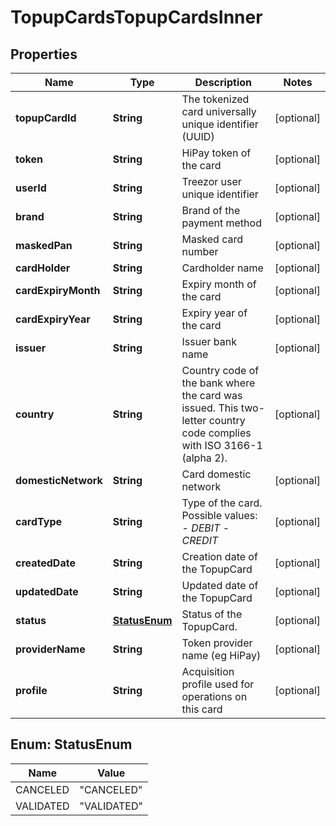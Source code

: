 

# TopupCardsTopupCardsInner


## Properties

| Name | Type | Description | Notes |
|------------ | ------------- | ------------- | -------------|
|**topupCardId** | **String** | The tokenized card universally unique identifier (UUID) |  [optional] |
|**token** | **String** | HiPay token of the card |  [optional] |
|**userId** | **String** | Treezor user unique identifier |  [optional] |
|**brand** | **String** | Brand of the payment method |  [optional] |
|**maskedPan** | **String** | Masked card number |  [optional] |
|**cardHolder** | **String** | Cardholder name |  [optional] |
|**cardExpiryMonth** | **String** | Expiry month of the card |  [optional] |
|**cardExpiryYear** | **String** | Expiry year of the card |  [optional] |
|**issuer** | **String** | Issuer bank name |  [optional] |
|**country** | **String** | Country code of the bank where the card was issued. This two-letter country code complies with ISO 3166-1 (alpha 2).  |  [optional] |
|**domesticNetwork** | **String** | Card domestic network |  [optional] |
|**cardType** | **String** | Type of the card.  Possible values:  - *DEBIT*  - *CREDIT*  |  [optional] |
|**createdDate** | **String** | Creation date of the TopupCard |  [optional] |
|**updatedDate** | **String** | Updated date of the TopupCard |  [optional] |
|**status** | [**StatusEnum**](#StatusEnum) | Status of the TopupCard.  |  [optional] |
|**providerName** | **String** | Token provider name (eg HiPay) |  [optional] |
|**profile** | **String** | Acquisition profile used for operations on this card |  [optional] |



## Enum: StatusEnum

| Name | Value |
|---- | -----|
| CANCELED | &quot;CANCELED&quot; |
| VALIDATED | &quot;VALIDATED&quot; |



